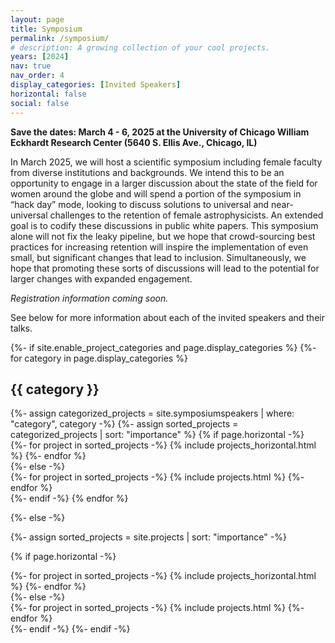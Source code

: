 ```yaml
---
layout: page
title: Symposium
permalink: /symposium/
# description: A growing collection of your cool projects.
years: [2024]
nav: true
nav_order: 4
display_categories: [Invited Speakers]
horizontal: false
social: false
---
```


**Save the dates: March 4 - 6, 2025 at the University of Chicago William Eckhardt Research Center (5640 S. Ellis Ave., Chicago, IL)**

In March 2025, we will host a scientific symposium including female faculty from diverse institutions and backgrounds. We intend this to be an opportunity to engage in a larger discussion about the state of the field for women around the globe and will spend a portion of the symposium in “hack day” mode, looking to discuss solutions to universal and near-universal challenges to the retention of female astrophysicists. An extended goal is to codify these discussions in public white papers. This symposium alone will not fix the leaky pipeline, but we hope that crowd-sourcing best practices for increasing retention will inspire the implementation of even small, but significant changes that lead to inclusion. Simultaneously, we hope that promoting these sorts of discussions will lead to the potential for larger changes with expanded engagement.

*Registration information coming soon.*

See below for more information about each of the invited speakers and their talks.

<!-- pages/projects.md -->
<div class="projects">
{%- if site.enable_project_categories and page.display_categories %}
  <!-- Display categorized projects -->
  {%- for category in page.display_categories %}
  <h2 class="category">{{ category }}</h2>
  {%- assign categorized_projects = site.symposiumspeakers | where: "category", category -%}
  {%- assign sorted_projects = categorized_projects | sort: "importance" %}
  <!-- Generate cards for each project -->
  {% if page.horizontal -%}
  <div class="container">
    <div class="row row-cols-2">
    {%- for project in sorted_projects -%}
      {% include projects_horizontal.html %}
    {%- endfor %}
    </div>
  </div>
  {%- else -%}
  <div class="grid">
    {%- for project in sorted_projects -%}
      {% include projects.html %}
    {%- endfor %}
  </div>
  {%- endif -%}
  {% endfor %}

{%- else -%}
<!-- Display projects without categories -->
  {%- assign sorted_projects = site.projects | sort: "importance" -%}
  <!-- Generate cards for each project -->
  {% if page.horizontal -%}
  <div class="container">
    <div class="row row-cols-2">
    {%- for project in sorted_projects -%}
      {% include projects_horizontal.html %}
    {%- endfor %}
    </div>
  </div>
  {%- else -%}
  <div class="grid">
    {%- for project in sorted_projects -%}
      {% include projects.html %}
    {%- endfor %}
  </div>
  {%- endif -%}
{%- endif -%}
</div>


<hr style="height:1px; visibility:hidden;" />
